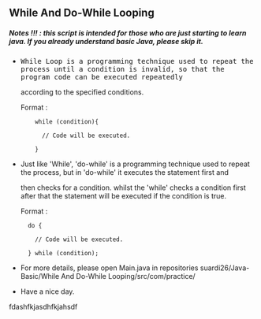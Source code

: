 ## While And Do-While Looping
##### Notes !!! : this script is intended for those who are just starting to learn java. If you already understand basic Java, please skip it.

- <samp>While Loop is a programming technique used to repeat the process until a condition is invalid, so that the program code can be executed repeatedly 

  according to the specified conditions.
  
  Format : 
  
          while (condition){
            
            // Code will be executed.
            
          }
          
          
- Just like 'While', 'do-while' is a programming technique used to repeat the process, but in 'do-while' it executes the statement first and 

  then checks for a condition. whilst the 'while' checks a condition first after that the statement will be executed if the condition is true.
  
  Format :
  
        do {
          
          // Code will be executed.
          
        } while (condition);
        
        
- For more details, please open Main.java in repositories suardi26/Java-Basic/While And Do-While Looping/src/com/practice/

- Have a nice day.</samp> 

fdashfkjasdhfkjahsdf
